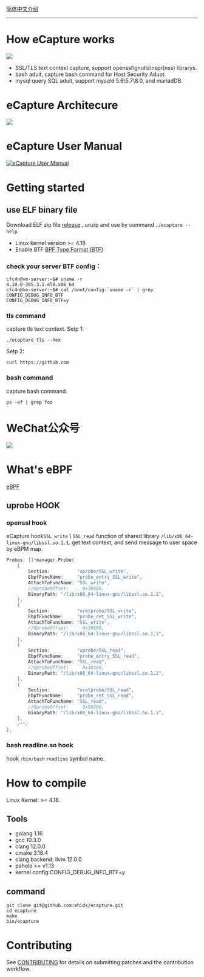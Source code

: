 [简体中文介绍](./README_CN.md)

----

#  How eCapture works

![](./images/how-ecapture-works.png)

* SSL/TLS text context capture, support openssl\gnutls\nspr(nss) librarys.
* bash aduit, capture bash command for Host Security Aduot.
* mysql query SQL aduit, support mysqld 5.6\5.7\8.0, and mariadDB.

# eCapture Architecure
![](./images/ecapture-architecture.png)

# eCapture User Manual
[![eCapture User Manual](./images/ecapture-user-manual.png)](https://www.youtube.com/watch?v=CoDIjEQCvvA "eCapture User Manual")

# Getting started
## use ELF binary file
Download ELF zip file [release](https://github.com/ehids/ecapture/releases) , unzip and use by command `./ecapture --help`.


* Linux kernel version >= 4.18
* Enable BTF [BPF Type Format (BTF)](https://www.kernel.org/doc/html/latest/bpf/btf.html) 

### check your server BTF config：
```shell
cfc4n@vm-server:~$# uname -r
4.18.0-305.3.1.el8.x86_64
cfc4n@vm-server:~$# cat /boot/config-`uname -r` | grep CONFIG_DEBUG_INFO_BTF
CONFIG_DEBUG_INFO_BTF=y
```

### tls command
capture tls text context.
Setp 1:
```shell
./ecapture tls --hex
```

Setp 2:
```shell
curl https://github.com
```

### bash command
capture bash command.
```shell
ps -ef | grep foo
```

# WeChat公众号
![](./images/wechat_gzhh.png)

# What's eBPF
[eBPF](https://ebpf.io)

## uprobe HOOK

### openssl hook 
eCapture hook`SSL_write` \ `SSL_read` function of shared library `/lib/x86_64-linux-gnu/libssl.so.1.1`. get text context, and send message to user space by eBPM map.
```go
Probes: []*manager.Probe{
    {
        Section:          "uprobe/SSL_write",
        EbpfFuncName:     "probe_entry_SSL_write",
        AttachToFuncName: "SSL_write",
        //UprobeOffset:     0x386B0,
        BinaryPath: "/lib/x86_64-linux-gnu/libssl.so.1.1",
    },
    {
        Section:          "uretprobe/SSL_write",
        EbpfFuncName:     "probe_ret_SSL_write",
        AttachToFuncName: "SSL_write",
        //UprobeOffset:     0x386B0,
        BinaryPath: "/lib/x86_64-linux-gnu/libssl.so.1.1",
    },
    {
        Section:          "uprobe/SSL_read",
        EbpfFuncName:     "probe_entry_SSL_read",
        AttachToFuncName: "SSL_read",
        //UprobeOffset:     0x38380,
        BinaryPath: "/lib/x86_64-linux-gnu/libssl.so.1.1",
    },
    {
        Section:          "uretprobe/SSL_read",
        EbpfFuncName:     "probe_ret_SSL_read",
        AttachToFuncName: "SSL_read",
        //UprobeOffset:     0x38380,
        BinaryPath: "/lib/x86_64-linux-gnu/libssl.so.1.1",
    },
    /**/
},
```
### bash readline.so hook
hook `/bin/bash` `readline` symbol name.

# How to compile
Linux Kernel: >= 4.18.

## Tools 
* golang 1.16
* gcc 10.3.0
* clang 12.0.0  
* cmake 3.18.4
* clang backend: llvm 12.0.0   
* pahole >= v1.13
* kernel config:CONFIG_DEBUG_INFO_BTF=y

## command
```shell
git clone git@github.com:ehids/ecapture.git
cd ecapture
make
bin/ecapture
```

# Contributing
See [CONTRIBUTING](./CONTRIBUTING.md) for details on submitting patches and the contribution workflow.